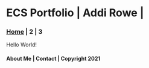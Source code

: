 <!DOCTYPE html>
<html class="homePage">
   <head>
      <!-- This is a comment! Text here will be ignored by the browser. -->
      <meta charset="UTF-8">
      <title>ECS Portfolio | 2024</title>
      <link href="myCSS.css" rel="stylesheet" type="text/css">
   </head>
   <body>
      <div class="container">
         <div class="header">
            <h1>ECS Portfolio | Addi Rowe | </h1>
         </div>
         <div class="nav">
            <h3><a href="index.html">Home</a> | 2 | 3</h3>
         </div>
         <div class="content">
            <p>Hello World!</p>
         </div>
         <div class="footer">
            <h4>About Me | Contact | Copyright 2021</h4>
         </div>
      </div>
   </body>
</html>
